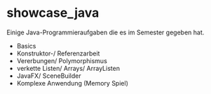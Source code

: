 # showcase_java
Einige Java-Programmieraufgaben die es im Semester gegeben hat.

- Basics
- Konstruktor-/ Referenzarbeit
- Vererbungen/ Polymorphismus
- verkette Listen/ Arrays/ ArrayListen
- JavaFX/ SceneBuilder
- Komplexe Anwendung (Memory Spiel)
